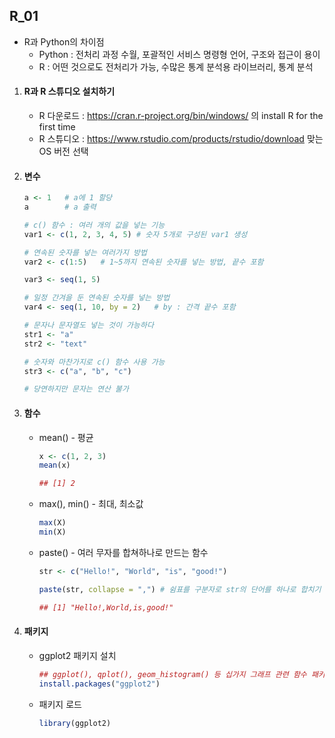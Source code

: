 ## R_01

- R과 Python의 차이점
   - Python : 전처리 과정 수월, 포괄적인 서비스 명령형 언어, 구조와 접근이 용이
   - R : 어떤 것으로도 전처리가 가능, 수많은 통계 분석용 라이브러리, 통계 분석 

1. #### R과 R 스튜디오 설치하기

   - R 다운로드 : https://cran.r-project.org/bin/windows/ 의 install R for the first time
   - R 스튜디오 : https://www.rstudio.com/products/rstudio/download 맞는 OS 버전 선택

2. #### 변수

   ```R
   a <- 1	# a에 1 할당
   a		# a 출력
   ```

   ```R
   # c() 함수 : 여러 개의 값을 넣는 기능
   var1 <- c(1, 2, 3, 4, 5)	# 숫자 5개로 구성된 var1 생성
   
   # 연속된 숫자를 넣는 여러가지 방법
   var2 <- c(1:5)	# 1~5까지 연속된 숫자를 넣는 방법, 끝수 포함
   
   var3 <- seq(1, 5)
   
   # 일정 간겨을 둔 연속된 숫자를 넣는 방법
   var4 <- seq(1, 10, by = 2)	# by : 간격 끝수 포함
   ```

   ```R
   # 문자나 문자열도 넣는 것이 가능하다
   str1 <- "a"
   str2 <- "text"
   
   # 숫자와 마찬가지로 c() 함수 사용 가능
   str3 <- c("a", "b", "c")
   
   # 당연하지만 문자는 연산 불가
   ```

3. #### 함수

   - mean() - 평균

     ```R
     x <- c(1, 2, 3)
     mean(x)
     
     ## [1] 2 
     ```

   - max(), min() - 최대, 최소값

     ```R
     max(X)
     min(X)
     ```

   - paste() - 여러 무자를 합쳐하나로 만드는 함수

     ```R
     str <- c("Hello!", "World", "is", "good!")
     
     paste(str, collapse = ",")	# 쉼표를 구분자로 str의 단어를 하나로 합치기
     
     ## [1] "Hello!,World,is,good!"
     ```

4. #### 패키지

   - ggplot2 패키지 설치

     ```R
     ## ggplot(), qplot(), geom_histogram() 등 십가지 그래프 관련 함수 패키지
     install.packages("ggplot2")
     ```

   - 패키지 로드

     ```R
     library(ggplot2)
     ```

     
